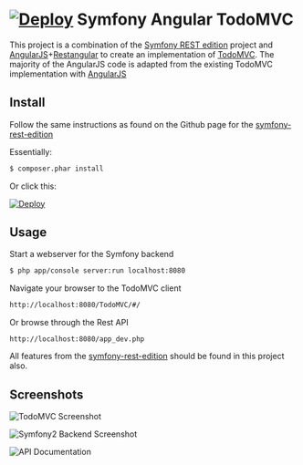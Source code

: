 [![Deploy](https://www.herokucdn.com/deploy/button.png)](https://heroku.com/deploy?template=https://github.com/bayne/symfony-angular-todomvc)
Symfony Angular TodoMVC 
========================

This project is a combination of the [Symfony REST edition](https://github.com/gimler/symfony-rest-edition) project and [AngularJS](http://angularjs.org/)+[Restangular](https://github.com/mgonto/restangular) to create an implementation
of [TodoMVC](http://todomvc.com/). The majority of the AngularJS code is adapted from the existing TodoMVC implementation with [AngularJS](http://todomvc.com/architecture-examples/angularjs/#/)

Install
----------------------------------

Follow the same instructions as found on the Github page for the [symfony-rest-edition](https://github.com/gimler/symfony-rest-edition)

Essentially:

```bash
$ composer.phar install
```

Or click this:

[![Deploy](https://www.herokucdn.com/deploy/button.png)](https://heroku.com/deploy?template=https://github.com/bayne/symfony-angular-todomvc)

Usage
--------------------------------

Start a webserver for the Symfony backend

```bash
$ php app/console server:run localhost:8080
```

Navigate your browser to the TodoMVC client

```bash
http://localhost:8080/TodoMVC/#/
```

Or browse through the Rest API

```
http://localhost:8080/app_dev.php
```

All features from the [symfony-rest-edition](https://github.com/gimler/symfony-rest-edition) should be found in this project also.

Screenshots
---------------------------------

![TodoMVC Screenshot](http://i.imgur.com/P0flyyF.png "TodoMVC")

![Symfony2 Backend Screenshot](http://i.imgur.com/gybF8IS.png "Symfony2")

![API Documentation](http://i.imgur.com/XsFnJUY.png "API Docs")
